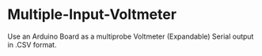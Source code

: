 # Multiple-Input-Voltmeter
Use an Arduino Board as a multiprobe Voltmeter (Expandable)
Serial output in .CSV format.
